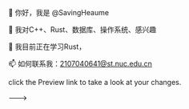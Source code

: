 👋 你好，我是 @SavingHeaume

👀 我对C++、Rust、数据库、操作系统、感兴趣
<!-- 在这里填写您感兴趣的领域，例如：编程语言、技术、项目类型等 -->

🌱 我目前正在学习Rust，
<!-- 描述您当前正在学习的技能或技术 -->

📫 如何联系我：2107040641@st.nuc.edu.cn
<!-- 提供您的联系方式，如电子邮件或社交媒体链接 -->

<!-- 
您也可以添加更多个性化的部分，比如：
- 🔭 我当前的项目
- 🏆 我的成就
- 💬 问我关于...的问题
- ⚡ 有趣的事实：...
--> click the Preview link to take a look at your changes.
--->
